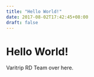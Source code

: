 ```yaml
---
title: "Hello World!"
date: 2017-08-02T17:42:45+08:00
draft: false
---
```


# Hello World!

Varitrip RD Team over here.
